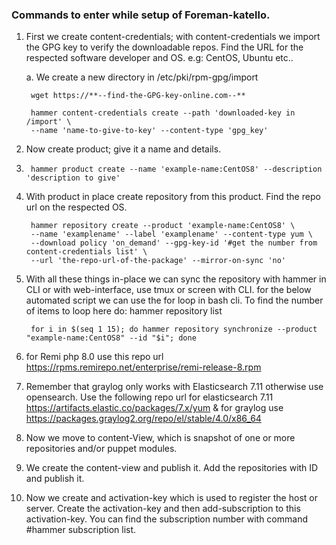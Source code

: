 ### Commands to enter while setup of Foreman-katello. 
1. First we create content-credentials; with content-credentials we import the GPG key to verify the downloadable repos. Find the URL for the respected software developer and OS. e.g: CentOS, Ubuntu etc..
	
	a. We create a new directory in /etc/pki/rpm-gpg/import 

		wget https://**--find-the-GPG-key-online.com--**
		
		hammer content-credentials create --path 'downloaded-key in /import' \
		--name 'name-to-give-to-key' --content-type 'gpg_key'		

2. Now create product; give it a name and details.

4. 		hammer product create --name 'example-name:CentOS8' --description 'description to give'

6. With product in place create repository from this product. Find the repo url on the respected OS.

		hammer repository create --product 'example-name:CentOS8' \
		--name 'examplename' --label 'examplename' --content-type yum \
		--download policy 'on_demand' --gpg-key-id '#get the number from content-credentials list' \
		--url 'the-repo-url-of-the-package' --mirror-on-sync 'no' 
		
8. With all these things in-place we can sync the repository with hammer in CLI or with web-interface, use tmux or screen with CLI. for the below automated script we can use the for loop in bash cli. To find the number of items to loop here do:
		hammer repository list

		for i in $(seq 1 15); do hammer repository synchronize --product "example-name:CentOS8" --id "$i"; done

10. for Remi php 8.0 use this repo url https://rpms.remirepo.net/enterprise/remi-release-8.rpm
11. Remember that graylog only works with Elasticsearch 7.11 otherwise use opensearch. Use the following repo url for elasticsearch 7.11 https://artifacts.elastic.co/packages/7.x/yum & for graylog use https://packages.graylog2.org/repo/el/stable/4.0/x86_64
12. Now we move to content-View, which is snapshot of one or more repositories and/or puppet modules. 
13. We create the content-view and publish it. Add the repositories with ID and publish it.
14. Now we create and activation-key which is used to register the host or server. Create the activation-key and then add-subscription to this activation-key. You can find the subscription number with command #hammer subscription list.  
